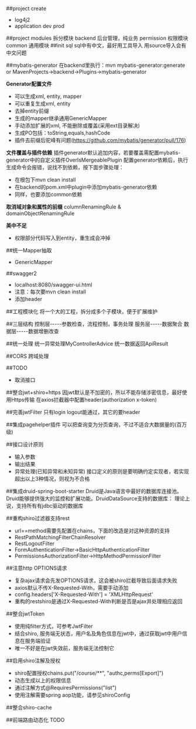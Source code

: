 ##project create
 - log4j2
 - application dev prod

##project modules
拆分模块
  backend 后台管理，纯业务
  permission 权限模块
  common 通用模块
##init sql
sql中有中文，最好用工具导入
用source导入会有中文问题

##mybatis-generator
在backend里执行：mvn mybatis-generator:generate
or
MavenProjects->backend->Plugins->mybatis-generator

**Generator配置文件**
 - 可以生成xml, entity, mapper
 - 可以重复生成xml, entity
 - 去掉entity前缀
 - 生成的mapper继承通用GenericMapper
 - 手动添加扩展的xml, 不能删除或覆盖(采用ext目录解决)
 - 生成PO包括：toString,equals,hashCode
 - 插件去前缀后驼峰有问题(https://github.com/mybatis/generator/pull/176)

**文件覆盖与插件依赖**
插件generator默认追加内容，若要覆盖需配置mybatis-generator中的自定义插件OverIsMergeablePlugin
配置generator依赖后，执行生成命令会报错，说找不到依赖，按下面步骤处理：
  - 在根包下mvn clean install
  - 在backend的pom.xml中plugin中添加mybatis-generator依赖
  - 同样，也要添加common依赖

**取消域对象和属性的前缀**
columnRenamingRule & domainObjectRenamingRule

**美中不足**
 - 权限部分代码写入到entity，重生成会冲掉

##统一Mapper抽取
 - GenericMapper

##swagger2
* localhost:8080/swagger-ui.html
* 注意：每次要mvn clean install
* 添加header

##工程模块化
将一个大的工程，拆分成多个子模块，便于扩展维护

##三层结构
控制层-----参数检查，流程控制，事务处理
服务层-----数据聚合
数据层-----数据增删改查

##统一处理
统一异常处理MyControllerAdvice
统一数据返回ApiResult

##CORS
 跨域处理

##TODO
 - 取消接口

##整合jwt+shiro+https
因jwt默认是不加密的，所以不能存储涉密信息，最好使用Https传输
在axios拦截器中配置header(authorization x-token)

##完善jwtFilter
只有login logout能通过，其它的要header

##集成pagehelper插件
可以把查询变为分页查询，不过不适合大数据量的(百万级)

##接口设计原则
* 输入参数
* 输出结果
* 异常处理(已知异常和未知异常)
接口定义的原则是要明确约定实现者，若实现超出以上3种情况，则视为不合格

##集成druid-spring-boot-starter
Druid是Java语言中最好的数据库连接池。Druid能够提供强大的监控和扩展功能。DruidDataSource支持的数据库：
理论上说，支持所有有jdbc驱动的数据库

##重构shiro过滤器支持rest
* url==method需要先配置在chains，下面的改造是对这种资源的支持
* RestPathMatchingFilterChainResolver
* RestLogoutFilter
* FormAuthenticationFilter->BasicHttpAuthenticationFilter
* PermissionsAuthorizationFilter->HttpMethodPermissionFilter

##注意http OPTIONS请求
* 复杂ajax请求会先发OPTIONS请求，这会被shiro拦截导致后面请求失败
* axios默认不传X-Requested-With，需要手动添加
* config.headers['X-Requested-With'] = 'XMLHttpRequest'
* 重构的restshiro是通过X-Requested-With判断是否是ajax并处理相应返回

##整合jwtToken
* 使用纯filter方式，可参考JwtFilter
* 结合shiro, 服务端无状态，用户名及角色信息在jwt中，通过获取jwt中用户信息在服务端验证
* 唯一不好是在jwt失效前，服务端无法控制它

##启用shiro注解及授权
* shiro配置授权chains.put("/course/**", "authc,perms[Export]")
* 动态生成以上的权限信息
* 通过注解方式@RequiresPermissions("list")
* 使用注解需要spring aop功能，请参见shiroConfig

##整合shiro-cache

##前端路由动态化
TODO